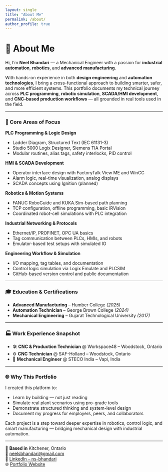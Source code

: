 ```yaml
---
layout: single
title: "About Me"
permalink: /about/
author_profile: true
---
```



# 👤 About Me

Hi, I’m **Neel Bhandari** — a Mechanical Engineer with a passion for **industrial automation**, **robotics**, and **advanced manufacturing**.

With hands-on experience in both **design engineering** and **automation technologies**, I bring a cross-functional approach to building smarter, safer, and more efficient systems. This portfolio documents my technical journey across **PLC programming**, **robotic simulation**, **SCADA/HMI development**, and **CNC-based production workflows** — all grounded in real tools used in the field.

---

### 🧠 Core Areas of Focus

**PLC Programming & Logic Design**  
- Ladder Diagram, Structured Text (IEC 61131-3)  
- Studio 5000 Logix Designer, Siemens TIA Portal  
- Modular routines, alias tags, safety interlocks, PID control

**HMI & SCADA Development**  
- Operator interface design with FactoryTalk View ME and WinCC  
- Alarm logic, real-time visualization, analog displays  
- SCADA concepts using Ignition (planned)

**Robotics & Motion Systems**  
- FANUC RoboGuide and KUKA.Sim-based path planning  
- TCP configuration, offline programming, basic iRVision  
- Coordinated robot-cell simulations with PLC integration

**Industrial Networking & Protocols**  
- Ethernet/IP, PROFINET, OPC UA basics  
- Tag communication between PLCs, HMIs, and robots  
- Emulator-based test setups with simulated IO

**Engineering Workflow & Simulation**  
- I/O mapping, tag tables, and documentation  
- Control logic simulation via Logix Emulate and PLCSIM  
- GitHub-based version control and public documentation

---

### 🎓 Education & Certifications

- **Advanced Manufacturing** – Humber College *(2025)*  
- **Automation Technician** – George Brown College *(2024)*  
- **Mechanical Engineering** – Gujarat Technological University *(2017)*

---

### 🏭 Work Experience Snapshot

- 🛠 **CNC & Production Technician** @ Workspace48 – Woodstock, Ontario 
- ⚙️ **CNC Technician** @ SAF-Holland – Woodstock, Ontario
- 🧾 **Mechanical Engineer** @ STECO India – Vapi, India

---

### 🌐 Why This Portfolio

I created this platform to:
- Learn by building — not just reading
- Simulate real plant scenarios using pro-grade tools
- Demonstrate structured thinking and system-level design
- Document my progress for employers, peers, and collaborators

Each project is a step toward deeper expertise in robotics, control logic, and smart manufacturing — bridging mechanical design with industrial automation.

---

📍 **Based in** Kitchener, Ontario  
📧 [neelsbhandari@gmail.com](mailto:neelsbhandari@gmail.com)  
🔗 [LinkedIn – ns-bhandari](https://www.linkedin.com/in/ns-bhandari)  
🌐 [Portfolio Website](https://ns-bhandari.github.io/R-IA)
